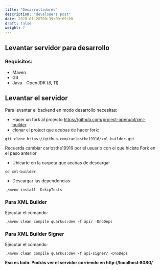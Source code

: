 ```yaml
---
title: "Desarrolladores"
description: "developers post"
date: 2020-01-28T00:39:09+09:00
draft: false
weight: 7
---
```


## Levantar servidor para desarrollo

### Requisitos:

- Maven
- Git
- Java - OpenJDK (8, 11)

## Levantar el servidor

Para levantar el backend en modo desarrollo necesitas:

- Hacer un fork al projecto https://github.com/project-openubl/xml-builder
- clonar el project que acabas de hacer fork:

```
git clone https://github.com/carlosthe19916/xml-builder.git
```

Recuerda cambiar carlosthe19916 por el usuario con el que hiciste Fork en el paso anterior

- Ubicarte en la carpeta que acabas de descargar

```
cd xml-builder
```

- Descargar las dependencias

```
./mvnw install -DskipTests
```

### Para XML Builder

Ejecutar el comando:

```
./mvnw clean compile quarkus:dev -f api/ -DnoDeps
```

### Para XML Builder Signer

Ejecutar el comando:

```
./mvnw clean compile quarkus:dev -f api-signer/ -DnoDeps
```

**Eso es todo. Podrás ver el servidor corriendo en http://localhost:8080/**
